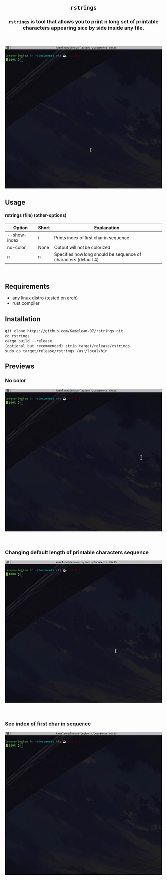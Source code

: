 ## <p align="center">`rstrings`</p>



### <p align="center">`rstrings` is tool that allows you to print n long set of printable characters appearing side by side inside **any** file.</p>
<br>
<p align="center"><img src="https://github.com/Kameleon-07/rstrings/blob/main/previews/noflags.gif"></p>

## Usage

#### rstrings (file) (other-options)

|Option|Short|Explanation|
|------|-----|-----------|
|--show-index|i|Prints index of first char in sequence|
|no-color|None|Output will not be colorized|
|n|n|Specifies how long should be sequence of characters (default 4)|

<br>

## Requirements

* any linux distro (tested on arch)
* rust compiler

## Installation

```
git clone https://github.com/Kameleon-07/rstrings.git
cd rstrings
cargo build --release
(optional but recommended) strip target/release/rstrings
sudo cp target/release/rstrings /usr/local/bin
```

## Previews

### No color
<p align="center"><img src="https://github.com/Kameleon-07/rstrings/blob/main/previews/nocolor.gif"></p>

<br>

### Changing default length of printable characters sequence
<p align="center"><img src="https://github.com/Kameleon-07/rstrings/blob/main/previews/n.gif"></p>

<br>

### See index of first char in sequence
<p align="center"><img src="https://github.com/Kameleon-07/rstrings/blob/main/previews/showindex.gif"></p>